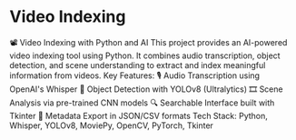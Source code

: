 # Video Indexing
 📽️ Video Indexing with Python and AI This project provides an AI-powered video indexing tool using Python. It combines audio transcription, object detection, and scene understanding to extract and index meaningful information from videos.  Key Features:  🎙️ Audio Transcription using OpenAI's Whisper  🧠 Object Detection with YOLOv8 (Ultralytics)  🎞️ Scene Analysis via pre-trained CNN models  🔍 Searchable Interface built with Tkinter  📂 Metadata Export in JSON/CSV formats  Tech Stack: Python, Whisper, YOLOv8, MoviePy, OpenCV, PyTorch, Tkinter
